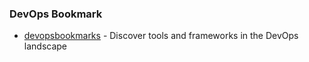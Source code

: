 ### DevOps Bookmark
- [devopsbookmarks](http://www.devopsbookmarks.com/) - Discover tools and frameworks in the DevOps landscape
